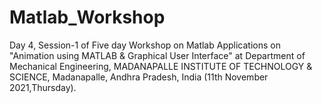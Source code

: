 # Matlab_Workshop


Day 4, Session-1 of Five day Workshop on Matlab Applications on "Animation using MATLAB & Graphical User Interface"  at Department of Mechanical Engineering, MADANAPALLE INSTITUTE OF TECHNOLOGY & SCIENCE, Madanapalle, Andhra Pradesh, India (11th November 2021,Thursday).
